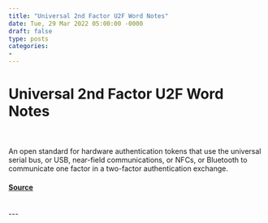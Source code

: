 ```yaml
---
title: "Universal 2nd Factor U2F Word Notes"
date: Tue, 29 Mar 2022 05:00:00 -0000
draft: false
type: posts
categories: 
- 
---
```

# Universal 2nd Factor U2F Word Notes

<br/>

<br/>
An open standard for hardware authentication tokens that use the universal serial bus, or USB, near-field communications, or NFCs, or Bluetooth to communicate one factor in a two-factor authentication exchange.

#### [Source](https://thecyberwire.com/podcasts/word-notes/91/notes)

<br/>
---
